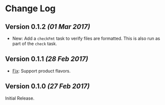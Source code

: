 Change Log
==========


Version 0.1.2 *(01 Mar 2017)*
-----------------------------

 * New: Add a `checkFmt` task to verify files are formatted. This is also run as part of the `check` task.


Version 0.1.1 *(28 Feb 2017)*
----------------------------

 * [Fix](https://github.com/f2prateek/gradle-android-javafmt-plugin/pull/3): Support product flavors.


Version 0.1.0 *(27 Feb 2017)*
----------------------------

Initial Release.

